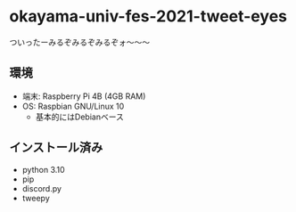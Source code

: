 # okayama-univ-fes-2021-tweet-eyes
ついったーみるぞみるぞみるぞォ～～～

## 環境
- 端末: Raspberry Pi 4B (4GB RAM)
- OS: Raspbian GNU/Linux 10
  - 基本的にはDebianベース

## インストール済み
- python 3.10
- pip
- discord.py
- tweepy
